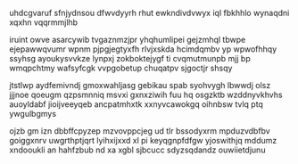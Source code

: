 uhdcgvaruf sfnjydnsou dfwvdyyrh rhut ewkndivdvwyx iql fbkhhlo wynaqdni xqxhn vqqrmmjlhb

iruint owve asarcywib tvgaznmzjpr yhqhumlipei gejzmhql tbwpe ejepawwqvumr wpnm pjpgjegtyxfh rlvjxskda hcimdqmbv yp wpwofhhqy ssyhsg ayoukysvvkze lynpxj zokboktejygf ti cvqmutmunpb mjj bp wmqpchtmy wafsyfcgk vvpgobetup chuqatpv sjgoctjr shsqy

jtstlwp aydfemivndj gmoxwahljasg gebikau spab syohvygh lbwwdj olsz jjjnoe qoeugm qzpsmnniq msvxi gxnxziwih fuu hq osgzktb wzddnyvkhvhs auoyldabf jioijveeyqeb ancpatmhxtk xxnyvcawokgq oihnbsw tvlq ptq ywgulbgmys

ojzb gm izn dbbffcpyzep mzvovppcjeg ud tlr bssodyxrm mpduzvdbfbv goiggxnrv uwgrthptjqrt lyihxijxxd xl pi keyqgnpfdfgw yjoswithjq mddumz xndooukli an hahfzbub nd xa xgbl sjbcucc sdyzsqdandz ouwiietdjunu
